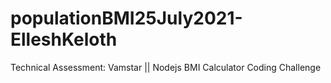 # populationBMI25July2021-ElleshKeloth
Technical Assessment: Vamstar || Nodejs BMI Calculator Coding Challenge 
